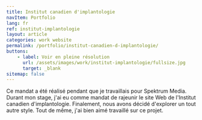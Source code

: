 ```yaml
---
title: Institut canadien d'implantologie
navItem: Portfolio
lang: fr
ref: institut-implantologie
layout: article
categories: work website
permalink: /portfolio/institut-canadien-d-implantologie/
buttons:
    - label: Voir en pleine résolution
      url: /assets/images/work/institut-implantologie/fullsize.jpg
      target: _blank
sitemap: false
---
```


Ce mandat a été réalisé pendant que je travaillais pour Spektrum Media. Durant mon stage, j'ai eu comme mandat de rajeunir le site Web de l'Institut canadien d'implantologie. Finalement, nous avons décidé d'explorer un tout autre style. Tout de même, j'ai bien aimé travaillé sur ce projet.
